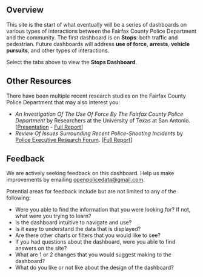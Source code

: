 ## Overview
This site is the start of what eventually will be a series of dashboards on various types of interactions between the Fairfax County Police Department and the community. The first dashboard is on **Stops**: both traffic and pedestrian. Future dashboards will address **use of force**, **arrests**, **vehicle pursuits**, and other types of interactions.

Select the tabs above to view the **Stops Dashboard**.

## Other Resources
There have been multiple recent research studies on the Fairfax County Police Department that may also interest you:
- *An Investigation Of The Use Of Force By The Fairfax County Police Department* by Researchers at the University of Texas at San Antonio. [[Presentation](https://www.fairfaxcounty.gov/boardofsupervisors/sites/boardofsupervisors/files/Assets/meeting-materials/2021/June29-public-safety-Police-Department-Use-of-Force-Presentation.pdf) - [Full Report](https://www.fairfaxcounty.gov/boardofsupervisors/sites/boardofsupervisors/files/assets/meeting-materials/2021/june29-public-safety-use-of-force-research-project-report-utsa.pdf)]
- *Review Of Issues Surrounding Recent Police-Shooting Incidents* by [Police Executive Research Forum](https://www.policeforum.org/). [[Full Report](https://www.fairfaxcounty.gov/police/sites/police/files/assets/images/chief/reports/perf%20fcpd%20final.pdf)]

## Feedback
We are actively seeking feedback on this dashboard. Help us make improvements by emailing openpolicedata@gmail.com. 

Potential areas for feedback include but are not limited to any of the following:
- Were you able to find the information that you were looking for? If not, what were you trying to learn?
- Is the dashboard intuitive to navigate and use?
- Is it easy to understand the data that is displayed?
- Are there other charts or filters that you would like to see?
- If you had questions about the dashboard, were you able to find answers on the site?
- What are 1 or 2 changes that you would suggest making to the dashboard?
- What do you like or not like about the design of the dashboard?